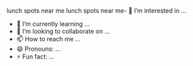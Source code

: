 
lunch spots near me lunch spots near me- 👀 I’m interested in ...
- 🌱 I’m currently learning ...
- 💞️ I’m looking to collaborate on ...
- 📫 How to reach me ...
- 😄 Pronouns: ...
- ⚡ Fun fact: ...

<!---
dora1962t/dora1962t is a ✨ special ✨ repository because its `README.md` (this file) appears on your GitHub profile.
You can click the Preview link to take a look at your changes.
--->
